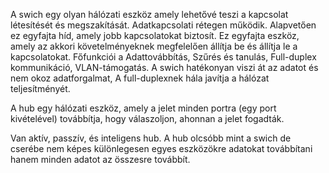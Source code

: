
A swich egy olyan hálózati eszköz amely lehetővé teszi a kapcsolat létesítését és megszakítását.
Adatkapcsolati rétegen működik.
Alapvetően ez egyfajta híd, amely jobb kapcsolatokat biztosít.
Ez egyfajta eszköz, amely az akkori követelményeknek megfelelően állítja be és állítja le a kapcsolatokat.
Főfunkciói a Adattovábbítás, Szűrés és tanulás, Full-duplex kommunikáció, VLAN-támogatás.
A swich hatékonyan viszi át az adatot és nem okoz adatforgalmat, A full-duplexnek hála javítja a hálózat teljesítményét.

A hub egy hálózati eszköz, amely a jelet minden portra (egy port kivételével) továbbítja, hogy válaszoljon, ahonnan a jelet fogadták.

Van aktív, passzív, és inteligens hub.
A hub olcsóbb mint a swich de cserébe nem képes különlegesen egyes eszközökre adatokat továbbítani hanem minden adatot az összesre továbbít.
